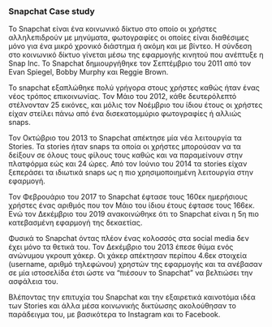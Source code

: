 ### Snapchat Case study

Το Snapchat είναι ένα κοινωνικό δίκτυο στο οποίο οι χρήστες αλληλεπιδρούν με μηνύματα, φωτογραφίες οι οποίες είναι διαθέσιμες μόνο για ένα μικρό χρονικό διάστημα ή ακόμη και με βίντεο. Η σύνδεση στο κοινωνικό δίκτυο γίνεται μέσω της εφαρμογής κινητού που ανέπτυξε η Snap Inc. Το Snapchat δημιουργήθηκε τον Σεπτέμβριο του 2011 από τον Evan Spiegel, Bobby Murphy και Reggie Brown. 

Το snapchat εξαπλώθηκε πολύ γρήγορα στους χρήστες καθώς ήταν ένας νέος τρόπος επικοινωνίας. Τον Μάιο του 2012, κάθε δευτερόλεπτό στέλνονταν 25 εικόνες, και μόλις τον Νοέμβριο του ίδιου έτους οι χρήστες είχαν στείλει πάνω από ένα δισεκατομμύριο φωτογραφίες ή αλλιώς snaps.  

Τον Οκτώβριο του 2013 το Snapchat απέκτησε μία νέα λειτουργία τα Stories. Τα stories ήταν snaps τα οποία οι χρήστες μπορούσαν να τα δείξουν σε όλους τους φίλους τους καθώς και να παραμείνουν στην πλατφόρμα εώς και 24 ώρες. Από τον Ιούνιο του 2014 τα stories είχαν ξεπεράσει τα ιδιωτικά snaps ως η πιο χρησιμοποιημένη λειτουργία στην εφαρμογή.  

Τον Φεβρουάριο του 2017 το Snapchat έφτασε τους 160εκ ημερήσιους χρήστες ένας αριθμός που τον Μάιο του ίδιου έτους έφτασε τους 166εκ. Ενώ τον Δεκέμβριο του 2019 ανακοινώθηκε ότι το Snapchat είναι η 5η πιο κατεβασμένη εφαρμογή της δεκαετίας.  

Φυσικά το Snapchat όντας πλέον ένας κολοσσός στα social media δεν έχει μόνο τα θετικά του. Τον Δεκέμβριο του 2013 έπεσε θύμα ενός ανώνυμου γκρουπ χάκερ. Οι χάκερ απέκτησαν περίπου 4.6εκ  στοιχεία (username, αριθμό τηλεφώνου) χρηστών της εφαρμογής και τα ανέβασαν σε μία ιστοσελίδα έτσι ώστε να “πιέσουν το Snapchat” να βελτιώσει την ασφάλεια του.  

Βλέποντας την επιτυχία του Snapchat και την εξαιρετικά καινοτόμα ιδέα των Stories και άλλα μέσα κοινωνικής δικτύωσης ακολούθησαν το παράδειγμα του, με βασικότερα το Instagram και το Facebook.  
